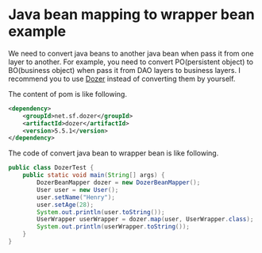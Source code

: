 # Java bean mapping to wrapper bean example
We need to convert java beans to another java bean when pass it from one layer to another. For example, you need to convert
PO(persistent object) to BO(business object) when pass it from DAO layers to business layers. I recommend you to use
[Dozer](http://dozer.sourceforge.net/) instead of converting them by yourself.

The content of pom is like following.
```xml
<dependency>
    <groupId>net.sf.dozer</groupId>
    <artifactId>dozer</artifactId>
    <version>5.5.1</version>
</dependency>
```
The code of convert java bean to wrapper bean is like following.
```java
public class DozerTest {
    public static void main(String[] args) {
        DozerBeanMapper dozer = new DozerBeanMapper();
        User user = new User();
        user.setName("Henry");
        user.setAge(28);
        System.out.println(user.toString());
        UserWrapper userWrapper = dozer.map(user, UserWrapper.class);
        System.out.println(userWrapper.toString());
    }
}
```